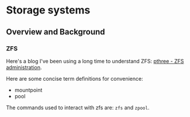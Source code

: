 # Storage systems

## Overview and Background

### ZFS

Here's a blog I've been using a long time to understand ZFS: [pthree - ZFS administration][blog-zfs].

Here are some concise term definitions for convenience:
* mountpoint
* pool

The commands used to interact with zfs are: `zfs` and `zpool`.


<!-- resources -->
[blog-zfs]:     https://pthree.org/2012/12/10/zfs-administration-part-v-exporting-and-importing-zpools/
